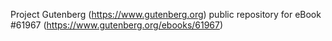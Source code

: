 Project Gutenberg (https://www.gutenberg.org) public repository for
eBook #61967 (https://www.gutenberg.org/ebooks/61967)
